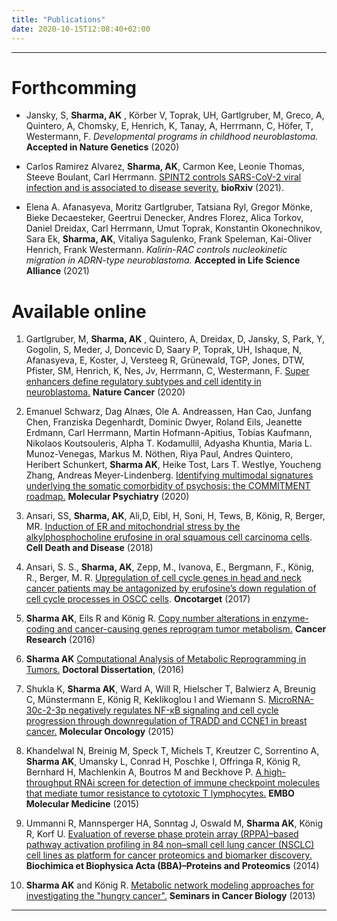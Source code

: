 ```yaml
---
title: "Publications"
date: 2020-10-15T12:08:40+02:00
---
```


<a href="https://goo.gl/tvIoC2"> <i class="ai ai-google-scholar ai-3x"> </i> </a>
<a href="https://goo.gl/kvodaz/"> <i class="ai ai-pubmed ai-2x ai-3x"> </i> </a>

---

# Forthcomming

- Jansky, S, **Sharma, AK** , Körber V, Toprak, UH, Gartlgruber, M, Greco, A, Quintero, A, Chomsky, E, Henrich, K, Tanay, A, Herrmann, C, Höfer, T, Westermann, F. _Developmental programs in childhood neuroblastoma._ **Accepted in Nature Genetics** (2020)

- Carlos Ramirez Alvarez, **Sharma, AK**, Carmon Kee, Leonie Thomas, Steeve Boulant, Carl Herrmann. [SPINT2 controls SARS-CoV-2 viral infection and is associated to disease severity.](https://doi.org/10.1101/2020.12.28.424029) **bioRxiv** (2021).

- Elena A. Afanasyeva, Moritz Gartlgruber, Tatsiana Ryl, Gregor Mönke, Bieke Decaesteker, Geertrui Denecker, Andres Florez, Alica Torkov, Daniel Dreidax, Carl Herrmann, Umut Toprak, Konstantin Okonechnikov, Sara Ek, **Sharma, AK**, Vitaliya Sagulenko, Frank Speleman, Kai-Oliver Henrich, Frank Westermann. _Kalirin-RAC controls nucleokinetic migration in ADRN-type neuroblastoma._ **Accepted in Life Science Alliance** (2021)

# Available online
1. Gartlgruber, M, **Sharma, AK** ,  Quintero, A,  Dreidax, D,  Jansky, S,  Park, Y, Gogolin, S, Meder, J,  Doncevic D,  Saary P,  Toprak, UH,   Ishaque, N,  Afanasyeva, E, Koster, J,  Versteeg R,  Grünewald, TGP, Jones, DTW, Pfister, SM, Henrich, K, Nes, Jv, Herrmann, C, Westermann, F. [Super enhancers define regulatory subtypes and cell identity in neuroblastoma.](https://rdcu.be/cetzn) **Nature Cancer** (2020)

2. Emanuel Schwarz, Dag Alnæs, Ole A. Andreassen, Han Cao, Junfang Chen, Franziska Degenhardt, Dominic Dwyer, Roland Eils, Jeanette Erdmann, Carl Herrmann, Martin Hofmann-Apitius, Tobias Kaufmann, Nikolaos Koutsouleris, Alpha T. Kodamullil, Adyasha Khuntia, Maria L. Munoz-Venegas, Markus M. Nöthen, Riya Paul, Andres Quintero, Heribert Schunkert, **Sharma AK**, Heike Tost, Lars T. Westlye, Youcheng Zhang, Andreas Meyer-Lindenberg. [Identifying multimodal signatures underlying the somatic comorbidity of psychosis: the COMMITMENT roadmap.](https://pubmed.ncbi.nlm.nih.gov/33060817/) **Molecular Psychiatry** (2020)

3. Ansari, SS, **Sharma, AK**, Ali,D, Eibl, H, Soni, H, Tews, B, König, R, Berger, MR. [Induction of ER and mitochondrial stress by the alkylphosphocholine erufosine in oral squamous cell carcinoma cells](https://www.ncbi.nlm.nih.gov/pmc/articles/PMC5833417/). **Cell Death and Disease** (2018)

4. Ansari, S. S., **Sharma, AK**, Zepp, M., Ivanova, E., Bergmann, F., König, R., Berger, M. R. [Upregulation of cell cycle genes in head and neck cancer patients may be antagonized by erufosine’s down regulation of cell cycle processes in OSCC cells](https://www.ncbi.nlm.nih.gov/pmc/articles/PMC5814175/). **Oncotarget** (2017)

5. **Sharma AK**, Eils R and König R. [Copy number alterations in enzyme-coding and cancer-causing genes reprogram tumor metabolism.](http://www.ncbi.nlm.nih.gov/pubmed/27216182) **Cancer Research** (2016)

6. **Sharma AK** [Computational Analysis of Metabolic Reprogramming in Tumors.](http://www.ub.uni-heidelberg.de/archiv/20332) **Doctoral Dissertation**,  (2016)

7. Shukla K, <b>Sharma AK</b>, Ward A, Will R, Hielscher T, Balwierz A, Breunig C, Münstermann E, König R, Keklikoglou I and Wiemann S. [MicroRNA-30c-2-3p negatively regulates NF-κB signaling and cell cycle progression through downregulation of TRADD and CCNE1 in breast cancer.](http://www.ncbi.nlm.nih.gov/pubmed/25732226) **Molecular Oncology** (2015)

8. Khandelwal N, Breinig M, Speck T, Michels T, Kreutzer C, Sorrentino A, **Sharma AK**, Umansky L, Conrad H, Poschke I, Offringa R, König R, Bernhard H, Machlenkin A, Boutros M and Beckhove P. [A high-throughput RNAi screen for detection of immune checkpoint molecules that mediate tumor resistance to cytotoxic T lymphocytes.](http://www.ncbi.nlm.nih.gov/pubmed/25691366) **EMBO Molecular Medicine** (2015)

9. Ummanni R, Mannsperger HA, Sonntag J, Oswald M, **Sharma AK**, König R, Korf U. [Evaluation of reverse phase protein array (RPPA)–based pathway activation profiling in 84 non–small cell lung cancer (NSCLC) cell lines as platform for cancer proteomics and biomarker discovery.](http://www.ncbi.nlm.nih.gov/pubmed/24361481) **Biochimica et Biophysica Acta (BBA)–Proteins and Proteomics** (2014)

10. **Sharma AK** and König R. [Metabolic network modeling approaches for investigating the "hungry cancer".](http://www.ncbi.nlm.nih.gov/pubmed/23680724) **Seminars in Cancer Biology** (2013)

---
